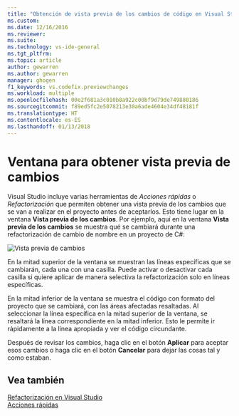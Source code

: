 ```yaml
---
title: "Obtención de vista previa de los cambios de código en Visual Studio | Microsoft Docs"
ms.custom: 
ms.date: 12/16/2016
ms.reviewer: 
ms.suite: 
ms.technology: vs-ide-general
ms.tgt_pltfrm: 
ms.topic: article
author: gewarren
ms.author: gewarren
manager: ghogen
f1_keywords: vs.codefix.previewchanges
ms.workload: multiple
ms.openlocfilehash: 00e2f681a3c010b8a922c00bf9d79de749880186
ms.sourcegitcommit: f89ed5fc2e5078213e30a6ade4604e34df48181f
ms.translationtype: HT
ms.contentlocale: es-ES
ms.lasthandoff: 01/13/2018
---
```

# <a name="preview-changes-window"></a>Ventana para obtener vista previa de cambios

Visual Studio incluye varias herramientas de *Acciones rápidas* o *Refactorización* que permiten obtener una vista previa de los cambios que se van a realizar en el proyecto antes de aceptarlos. Esto tiene lugar en la ventana **Vista previa de los cambios**.  Por ejemplo, aquí en la ventana **Vista previa de los cambios** se muestra qué se cambiará durante una refactorización de cambio de nombre en un proyecto de C#:

![Vista previa de cambios](media/previewchanges.png)

En la mitad superior de la ventana se muestran las líneas específicas que se cambiarán, cada una con una casilla. Puede activar o desactivar cada casilla si quiere aplicar de manera selectiva la refactorización solo en líneas específicas.

En la mitad inferior de la ventana se muestra el código con formato del proyecto que se cambiará, con las áreas afectadas resaltadas. Al seleccionar la línea específica en la mitad superior de la ventana, se resaltará la línea correspondiente en la mitad inferior. Esto le permite ir rápidamente a la línea apropiada y ver el código circundante.

Después de revisar los cambios, haga clic en el botón **Aplicar** para aceptar esos cambios o haga clic en el botón **Cancelar** para dejar las cosas tal y como estaban.

## <a name="see-also"></a>Vea también

[Refactorización en Visual Studio](../ide/refactoring-in-visual-studio.md)  
[Acciones rápidas](../ide/quick-actions.md)
